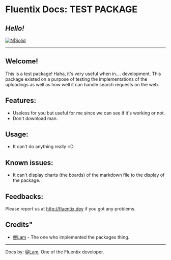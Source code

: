 # Fluentix Docs: TEST PACKAGE
## _Hello!_

[![N|Solid](https://i.ibb.co/sHF7y3D/Powered-by-the-Fluentix-GROUP.png)](http://fluentix.dev)

---
## Welcome!
This is a test package! Haha, it's very useful when in.... development.
This package existed on a purpose of testing the implementations of the uploadings as well as how well it can handle search requests on the web. 

## Features:
- Useless for you but useful for me since we can see if it's working or not.
- Don't download man.

## Usage:
- It can't do anything really =D

## Known issues:
- It can't display charts (the boards) of the markdown file to the display of the package.

## Feedbacks:
Please report us at http://fluentix.dev if you got any problems.

## Credits"
- [@Lam](http://mrlam.dev) - The one who implemented the packages thing.

---

Docs by: [@Lam](http://mrlam.dev), One of the Fluentix developer.

